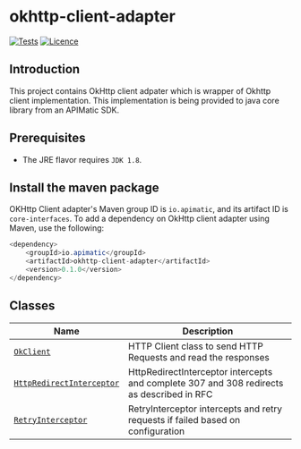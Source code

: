 # okhttp-client-adapter
[![Tests][test-badge]][test-url]
[![Licence][license-badge]][license-url]
## Introduction
This project contains OkHttp client adpater which is wrapper of Okhttp client implementation. This implementation is being provided to java core library from an APIMatic SDK.

## Prerequisites
* The JRE flavor requires `JDK 1.8`.
## Install the maven package
OKHttp Client adapter's Maven group ID is `io.apimatic`, and its artifact ID is `core-interfaces`.
To add a dependency on OkHttp client adapter using Maven, use the following:
```java
<dependency>
    <groupId>io.apimatic</groupId>
    <artifactId>okhttp-client-adapter</artifactId>
    <version>0.1.0</version>
</dependency>
```

## Classes
| Name                                                                    | Description                                                        |
|-------------------------------------------------------------------------|--------------------------------------------------------------------|
| [`OkClient`](./src/main/java/io/apimatic/okhttpclient/adapter/OkClient.java)                     | HTTP Client class to send HTTP Requests and read the responses |
| [`HttpRedirectInterceptor`](./src/main/java/io/apimatic/okhttpclient/adapter/interceptors/HttpRedirectInterceptor.java)            | HttpRedirectInterceptor intercepts and complete 307 and 308 redirects as described in RFC                        |
| [`RetryInterceptor`](./src/main/java/io/apimatic/okhttpclient/adapter/interceptors/RetryInterceptor.java)             | RetryInterceptor intercepts and retry requests if failed based on configuration                |


[test-badge]: https://github.com/apimatic/core-lib-php/actions/workflows/test.yml/badge.svg
[test-url]: https://github.com/apimatic/core-lib-php/actions/workflows/test.yml
[license-badge]: https://img.shields.io/badge/licence-APIMATIC-blue
[license-url]: LICENSE
